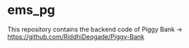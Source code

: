 #  ems_pg 
This repository contains the backend code of Piggy Bank -> https://github.com/RiddhiDeogade/Piggy-Bank 
 
